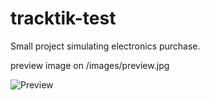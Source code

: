 # tracktik-test
Small project simulating electronics purchase.

preview image on /images/preview.jpg

![Preview](https://github.com/wbhaese/tracktik-test/blob/master/images/preview.jpg)
